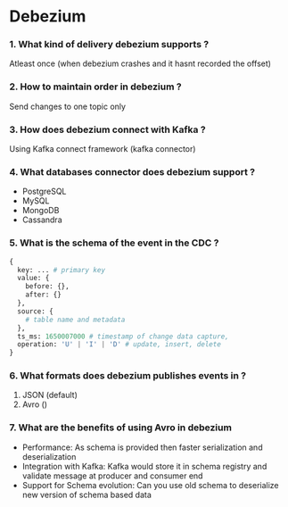 # Debezium

### 1. What kind of delivery debezium supports ?
Atleast once (when debezium crashes and it hasnt recorded the offset)

### 2. How to maintain order in debezium ?
Send changes to one topic only

### 3. How does debezium connect with Kafka ?
Using Kafka connect framework (kafka connector)

### 4. What databases connector does debezium support ?
* PostgreSQL
* MySQL
* MongoDB
* Cassandra

### 5. What is the schema of the event in the CDC ?
```python
{
  key: ... # primary key
  value: {
    before: {},
    after: {}
  },
  source: {
    # table name and metadata
  },
  ts_ms: 1650007000 # timestamp of change data capture,
  operation: 'U' | 'I' | 'D' # update, insert, delete
}
```

### 6. What formats does debezium publishes events in ?
1. JSON (default)
2. Avro ()

### 7. What are the benefits of using Avro in debezium
* Performance: As schema is provided then faster serialization and deserialization
* Integration with Kafka: Kafka would store it in schema registry and validate message at producer and consumer end
* Support for Schema evolution: Can you use old schema to deserialize new version of schema based data
